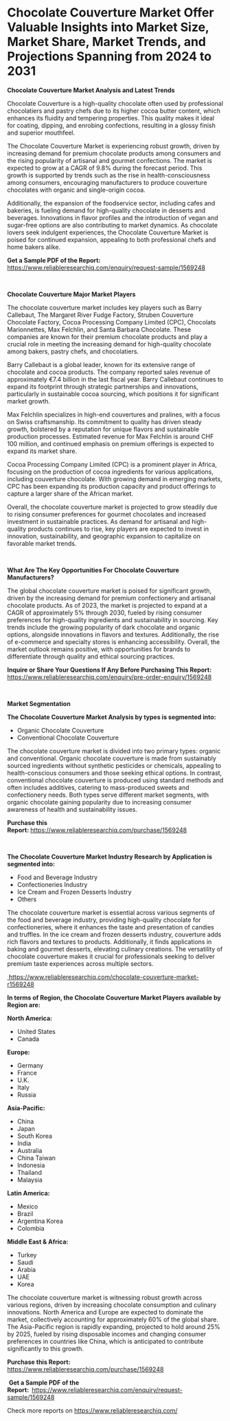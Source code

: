 <p><h1>Chocolate Couverture Market Offer Valuable Insights into Market Size, Market Share, Market Trends, and Projections Spanning from 2024 to 2031</h1></p><p><strong>Chocolate Couverture Market Analysis and Latest Trends</strong></p>
<p><p>Chocolate Couverture is a high-quality chocolate often used by professional chocolatiers and pastry chefs due to its higher cocoa butter content, which enhances its fluidity and tempering properties. This quality makes it ideal for coating, dipping, and enrobing confections, resulting in a glossy finish and superior mouthfeel.</p><p>The Chocolate Couverture Market is experiencing robust growth, driven by increasing demand for premium chocolate products among consumers and the rising popularity of artisanal and gourmet confections. The market is expected to grow at a CAGR of 9.8% during the forecast period. This growth is supported by trends such as the rise in health-consciousness among consumers, encouraging manufacturers to produce couverture chocolates with organic and single-origin cocoa. </p><p>Additionally, the expansion of the foodservice sector, including cafes and bakeries, is fueling demand for high-quality chocolate in desserts and beverages. Innovations in flavor profiles and the introduction of vegan and sugar-free options are also contributing to market dynamics. As chocolate lovers seek indulgent experiences, the Chocolate Couverture Market is poised for continued expansion, appealing to both professional chefs and home bakers alike.</p></p>
<p><strong>Get a Sample PDF of the Report:&nbsp;</strong> <a href="https://www.reliableresearchiq.com/enquiry/request-sample/1569248?utm_campaign=1170&utm_medium=2&utm_source=Github&utm_content=ia&utm_term=28122024&utm_id=chocolate-couverture">https://www.reliableresearchiq.com/enquiry/request-sample/1569248</a></p>
<p>&nbsp;</p>
<p><strong>Chocolate Couverture Major Market Players</strong></p>
<p><p>The chocolate couverture market includes key players such as Barry Callebaut, The Margaret River Fudge Factory, Struben Couverture Chocolate Factory, Cocoa Processing Company Limited (CPC), Chocolats Marionnettes, Max Felchlin, and Santa Barbara Chocolate. These companies are known for their premium chocolate products and play a crucial role in meeting the increasing demand for high-quality chocolate among bakers, pastry chefs, and chocolatiers.</p><p>Barry Callebaut is a global leader, known for its extensive range of chocolate and cocoa products. The company reported sales revenue of approximately €7.4 billion in the last fiscal year. Barry Callebaut continues to expand its footprint through strategic partnerships and innovations, particularly in sustainable cocoa sourcing, which positions it for significant market growth.</p><p>Max Felchlin specializes in high-end couvertures and pralines, with a focus on Swiss craftsmanship. Its commitment to quality has driven steady growth, bolstered by a reputation for unique flavors and sustainable production processes. Estimated revenue for Max Felchlin is around CHF 100 million, and continued emphasis on premium offerings is expected to expand its market share.</p><p>Cocoa Processing Company Limited (CPC) is a prominent player in Africa, focusing on the production of cocoa ingredients for various applications, including couverture chocolate. With growing demand in emerging markets, CPC has been expanding its production capacity and product offerings to capture a larger share of the African market.</p><p>Overall, the chocolate couverture market is projected to grow steadily due to rising consumer preferences for gourmet chocolates and increased investment in sustainable practices. As demand for artisanal and high-quality products continues to rise, key players are expected to invest in innovation, sustainability, and geographic expansion to capitalize on favorable market trends.</p></p>
<p>&nbsp;</p>
<p><strong>What Are The Key Opportunities For Chocolate Couverture Manufacturers?</strong></p>
<p><p>The global chocolate couverture market is poised for significant growth, driven by the increasing demand for premium confectionery and artisanal chocolate products. As of 2023, the market is projected to expand at a CAGR of approximately 5% through 2030, fueled by rising consumer preferences for high-quality ingredients and sustainability in sourcing. Key trends include the growing popularity of dark chocolate and organic options, alongside innovations in flavors and textures. Additionally, the rise of e-commerce and specialty stores is enhancing accessibility. Overall, the market outlook remains positive, with opportunities for brands to differentiate through quality and ethical sourcing practices.</p></p>
<p><strong>Inquire or Share Your Questions If Any Before Purchasing This Report:</strong> <a href="https://www.reliableresearchiq.com/enquiry/pre-order-enquiry/1569248?utm_campaign=1170&utm_medium=2&utm_source=Github&utm_content=ia&utm_term=28122024&utm_id=chocolate-couverture">https://www.reliableresearchiq.com/enquiry/pre-order-enquiry/1569248</a></p>
<p>&nbsp;</p>
<p><strong>Market Segmentation</strong></p>
<p><strong>The Chocolate Couverture Market Analysis by types is segmented into:</strong></p>
<p><ul><li>Organic Chocolate Couverture</li><li>Conventional Chocolate Couverture</li></ul></p>
<p><p>The chocolate couverture market is divided into two primary types: organic and conventional. Organic chocolate couverture is made from sustainably sourced ingredients without synthetic pesticides or chemicals, appealing to health-conscious consumers and those seeking ethical options. In contrast, conventional chocolate couverture is produced using standard methods and often includes additives, catering to mass-produced sweets and confectionery needs. Both types serve different market segments, with organic chocolate gaining popularity due to increasing consumer awareness of health and sustainability issues.</p></p>
<p><strong>Purchase this Report:&nbsp;</strong><a href="https://www.reliableresearchiq.com/purchase/1569248?utm_campaign=1170&utm_medium=2&utm_source=Github&utm_content=ia&utm_term=28122024&utm_id=chocolate-couverture">https://www.reliableresearchiq.com/purchase/1569248</a></p>
<p>&nbsp;</p>
<p><strong>The Chocolate Couverture Market Industry Research by Application is segmented into:</strong></p>
<p><ul><li>Food and Beverage Industry</li><li>Confectioneries Industry</li><li>Ice Cream and Frozen Desserts Industry</li><li>Others</li></ul></p>
<p><p>The chocolate couverture market is essential across various segments of the food and beverage industry, providing high-quality chocolate for confectioneries, where it enhances the taste and presentation of candies and truffles. In the ice cream and frozen desserts industry, couverture adds rich flavors and textures to products. Additionally, it finds applications in baking and gourmet desserts, elevating culinary creations. The versatility of chocolate couverture makes it crucial for professionals seeking to deliver premium taste experiences across multiple sectors.</p></p>
<p><a href="https://www.reliableresearchiq.com/chocolate-couverture-market-r1569248?utm_campaign=1170&utm_medium=2&utm_source=Github&utm_content=ia&utm_term=28122024&utm_id=chocolate-couverture">&nbsp;https://www.reliableresearchiq.com/chocolate-couverture-market-r1569248</a></p>
<p><strong>In terms of Region, the Chocolate Couverture Market Players available by Region are:</strong></p>
<p>
    <p> <strong> North America: </strong>
        <ul>
            <li>United States</li>
            <li>Canada</li>
        </ul>
        </p> 
    <p> <strong> Europe: </strong>
        <ul>
            <li>Germany</li>
            <li>France</li>
            <li>U.K.</li>
            <li>Italy</li>
            <li>Russia</li>
        </ul>
        </p> 
    <p> <strong> Asia-Pacific: </strong>
        <ul>
            <li>China</li>
            <li>Japan</li>
            <li>South Korea</li>
            <li>India</li>
            <li>Australia</li>
            <li>China Taiwan</li>
            <li>Indonesia</li>
            <li>Thailand</li>
            <li>Malaysia</li>
        </ul>
        </p> 
    <p> <strong> Latin America: </strong>
        <ul>
            <li>Mexico</li>
            <li>Brazil</li>
            <li>Argentina Korea</li>
            <li>Colombia</li>
        </ul>
        </p> 
    <p> <strong> Middle East & Africa: </strong>
        <ul>
            <li>Turkey</li>
            <li>Saudi</li>
            <li>Arabia</li>
            <li>UAE</li>
            <li>Korea</li>
        </ul>
    </p>
    </p>
<p><p>The chocolate couverture market is witnessing robust growth across various regions, driven by increasing chocolate consumption and culinary innovations. North America and Europe are expected to dominate the market, collectively accounting for approximately 60% of the global share. The Asia-Pacific region is rapidly expanding, projected to hold around 25% by 2025, fueled by rising disposable incomes and changing consumer preferences in countries like China, which is anticipated to contribute significantly to this growth.</p></p>
<p><strong>Purchase this Report: </strong><a href="https://www.reliableresearchiq.com/purchase/1569248?utm_campaign=1170&utm_medium=2&utm_source=Github&utm_content=ia&utm_term=28122024&utm_id=chocolate-couverture">https://www.reliableresearchiq.com/purchase/1569248</a></p>
<p>&nbsp;<strong>Get a Sample PDF of the Report:&nbsp;&nbsp;</strong><a href="https://www.reliableresearchiq.com/enquiry/request-sample/1569248?utm_campaign=1170&utm_medium=2&utm_source=Github&utm_content=ia&utm_term=28122024&utm_id=chocolate-couverture">https://www.reliableresearchiq.com/enquiry/request-sample/1569248</a></p>
<p><strong></strong></p>
<p>Check more reports on <a href="https://www.reliableresearchiq.com/?utm_campaign=1170&utm_medium=2&utm_source=Github&utm_content=ia&utm_term=28122024&utm_id=chocolate-couverture">https://www.reliableresearchiq.com/</a></p>